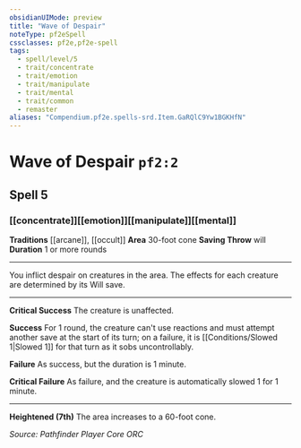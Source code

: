```yaml
---
obsidianUIMode: preview
title: "Wave of Despair"
noteType: pf2eSpell
cssclasses: pf2e,pf2e-spell
tags:
  - spell/level/5
  - trait/concentrate
  - trait/emotion
  - trait/manipulate
  - trait/mental
  - trait/common
  - remaster
aliases: "Compendium.pf2e.spells-srd.Item.GaRQlC9Yw1BGKHfN" 
---
```

# Wave of Despair  `pf2:2`  
## Spell 5
### [[concentrate]][[emotion]][[manipulate]][[mental]]
**Traditions** [[arcane]], [[occult]]
**Area** 30-foot cone
**Saving Throw**  will
**Duration** 1 or more rounds
* * * 
You inflict despair on creatures in the area. The effects for each creature are determined by its Will save.

* * *

**Critical Success** The creature is unaffected.

**Success** For 1 round, the creature can't use reactions and must attempt another save at the start of its turn; on a failure, it is [[Conditions/Slowed 1|Slowed 1]] for that turn as it sobs uncontrollably.

**Failure** As success, but the duration is 1 minute.

**Critical Failure** As failure, and the creature is automatically slowed 1 for 1 minute.

* * *

**Heightened (7th)** The area increases to a 60-foot cone.

*Source: Pathfinder Player Core*
*ORC*